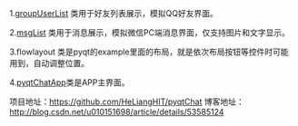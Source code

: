 


1.[groupUserList](groupUserList_readme.md) 类用于好友列表展示，模拟QQ好友界面。

2.[msgList](msgList_readme.md) 类用于消息展示，模拟微信PC端消息界面，仅支持图片和文字显示。

3.flowlayout 类是pyqt的example里面的布局，就是依次布局按钮等控件时可能用到，自动调整位置。

4.[pyqtChatApp](pyqtChatApp_readme.md)类是APP主界面。


项目地址：https://github.com/HeLiangHIT/pyqtChat
博客地址：http://blog.csdn.net/u010151698/article/details/53585124



